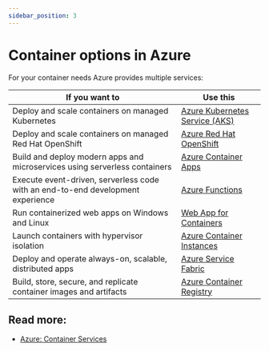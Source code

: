 ```yaml
---
sidebar_position: 3
---
```


# Container options in Azure

For your container needs Azure provides multiple services:

| If you want to                                                                  | Use this                                                                                         |
| ------------------------------------------------------------------------------- | ------------------------------------------------------------------------------------------------ |
| Deploy and scale containers on managed Kubernetes                               | [Azure Kubernetes Service (AKS)](https://azure.microsoft.com/en-us/services/kubernetes-service/) |
| Deploy and scale containers on managed Red Hat OpenShift                        | [Azure Red Hat OpenShift](https://azure.microsoft.com/en-us/services/openshift/)                 |
| Build and deploy modern apps and microservices using serverless containers      | [Azure Container Apps](https://azure.microsoft.com/en-us/services/container-apps/)               |
| Execute event-driven, serverless code with an end-to-end development experience | [Azure Functions](https://azure.microsoft.com/en-us/services/functions/)                         |
| Run containerized web apps on Windows and Linux                                 | [Web App for Containers](https://azure.microsoft.com/en-us/services/app-service/containers/)     |
| Launch containers with hypervisor isolation                                     | [Azure Container Instances](https://azure.microsoft.com/en-us/services/container-instances/)     |
| Deploy and operate always-on, scalable, distributed apps                        | [Azure Service Fabric](https://azure.microsoft.com/en-us/services/service-fabric/)               |
| Build, store, secure, and replicate container images and artifacts              | [Azure Container Registry](https://azure.microsoft.com/en-us/services/container-registry/)       |

## Read more:

- [Azure: Container Services](https://azure.microsoft.com/en-us/products/category/containers)
